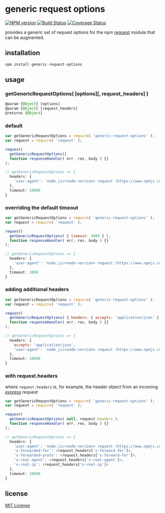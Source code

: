 # generic request options
[![NPM version][npm-image]][npm-url] [![Build Status][travis-image]][travis-url] [![Coverage Status][coveralls-image]][coveralls-url]

provides a generic set of request options for the npm [request][request-url] module that can be augmented.

## installation
```javascript
npm install generic-request-options
```

## usage
### getGenericRequestOptions( [options][, request_headers] )
```javascript
@param {Object} [options]
@param {Object} [request_headers]
@returns {Object}
```

### default
```javascript
var getGenericRequestOptions = require( 'generic-request-options' );
var request = require( 'request' );

request(
  getGenericRequestOptions()
  function responseHandler( err, res, body ) {}
);

// getGenericRequestOptions => {
  headers: {
    'user-agent': 'node.js/<node-version> request (https://www.npmjs.com/package/request)'
  },
  timeout: 10000
}
```

### overriding the default timeout
```javascript
var getGenericRequestOptions = require( 'generic-request-options' );
var request = require( 'request' );

request(
  getGenericRequestOptions( { timeout: 3000 } ),
  function responseHandler( err, res, body ) {}
);

// getGenericRequestOptions => {
  headers: {
    'user-agent': 'node.js/<node-version> request (https://www.npmjs.com/package/request)'
  },
  timeout: 3000
}
```

### adding additional headers
```javascript
var getGenericRequestOptions = require( 'generic-request-options' );
var request = require( 'request' );

request(
  getGenericRequestOptions( { headers: { accepts: 'application/json' } } ),
  function responseHandler( err, res, body ) {}
);

// getGenericRequestOptions => {
  headers: {
    accepts: 'application/json',
    'user-agent': 'node.js/<node-version> request (https://www.npmjs.com/package/request)'
  },
  timeout: 10000
}
```

### with request.headers
where `request.headers` is, for example, the header object from an incoming [express][express-url] request 
```javascript
var getGenericRequestOptions = require( 'generic-request-options' );
var request = require( 'request' );

request(
  getGenericRequestOptions( null, request.headers ),
  function responseHandler( err, res, body ) {}
);

// getGenericRequestOptions => {
  headers: {
    'user-agent': 'node.js/<node-version> request (https://www.npmjs.com/package/request)'
    'x-forwarded-for': <request_headers['x-forward-for']>,
    'x-forwarded-proto': <request_headers['x-forward-for']>,
    'x-real-agent': <request_headers['x-real-agent']>,
    'x-real-ip': <request_headers['x-real-ip']>
  },
  timeout: 10000
}
```

## license
[MIT License][mit-license]

[coveralls-image]: https://coveralls.io/repos/github/dan-nl/generic-request-options/badge.svg?branch=master
[coveralls-url]: https://coveralls.io/github/dan-nl/generic-request-options?branch=master
[express-url]: https://www.npmjs.com/package/express
[mit-license]: https://raw.githubusercontent.com/dan-nl/generic-request-options/master/license.txt
[npm-image]: https://img.shields.io/npm/v/generic-request-options.svg
[npm-url]: https://www.npmjs.com/package/generic-request-options
[request-url]: https://www.npmjs.com/package/request
[travis-image]: https://travis-ci.org/dan-nl/generic-request-options.svg?branch=master
[travis-url]: https://travis-ci.org/dan-nl/generic-request-options
